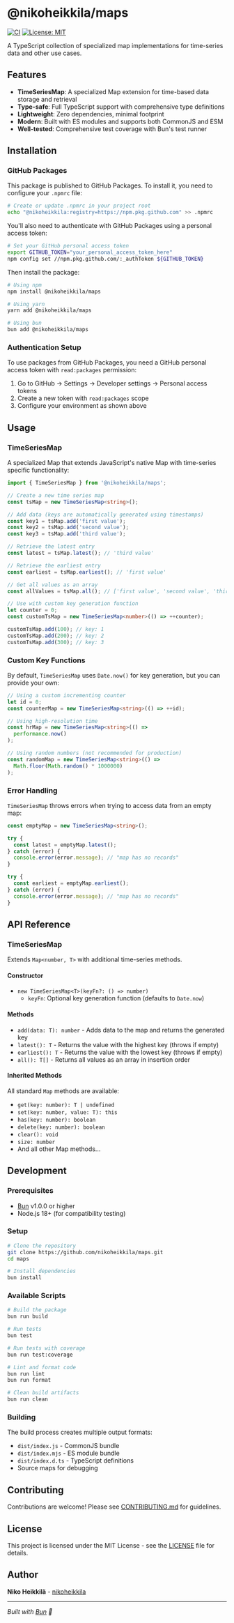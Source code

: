 # @nikoheikkila/maps

[![CI](https://github.com/nikoheikkila/maps/actions/workflows/ci.yml/badge.svg)](https://github.com/nikoheikkila/maps/actions/workflows/ci.yml)
[![License: MIT](https://img.shields.io/badge/License-MIT-blue.svg)](https://opensource.org/licenses/MIT)

A TypeScript collection of specialized map implementations for time-series data and other use cases.

## Features

- **TimeSeriesMap**: A specialized Map extension for time-based data storage and retrieval
- **Type-safe**: Full TypeScript support with comprehensive type definitions
- **Lightweight**: Zero dependencies, minimal footprint
- **Modern**: Built with ES modules and supports both CommonJS and ESM
- **Well-tested**: Comprehensive test coverage with Bun's test runner

## Installation

### GitHub Packages

This package is published to GitHub Packages. To install it, you need to configure your `.npmrc` file:

```bash
# Create or update .npmrc in your project root
echo "@nikoheikkila:registry=https://npm.pkg.github.com" >> .npmrc
```

You'll also need to authenticate with GitHub Packages using a personal access token:

```bash
# Set your GitHub personal access token
export GITHUB_TOKEN="your_personal_access_token_here"
npm config set //npm.pkg.github.com/:_authToken ${GITHUB_TOKEN}
```

Then install the package:

```bash
# Using npm
npm install @nikoheikkila/maps

# Using yarn
yarn add @nikoheikkila/maps

# Using bun
bun add @nikoheikkila/maps
```

### Authentication Setup

To use packages from GitHub Packages, you need a GitHub personal access token with `read:packages` permission:

1. Go to GitHub → Settings → Developer settings → Personal access tokens
2. Create a new token with `read:packages` scope
3. Configure your environment as shown above

## Usage

### TimeSeriesMap

A specialized Map that extends JavaScript's native Map with time-series specific functionality:

```typescript
import { TimeSeriesMap } from '@nikoheikkila/maps';

// Create a new time series map
const tsMap = new TimeSeriesMap<string>();

// Add data (keys are automatically generated using timestamps)
const key1 = tsMap.add('first value');
const key2 = tsMap.add('second value');
const key3 = tsMap.add('third value');

// Retrieve the latest entry
const latest = tsMap.latest(); // 'third value'

// Retrieve the earliest entry
const earliest = tsMap.earliest(); // 'first value'

// Get all values as an array
const allValues = tsMap.all(); // ['first value', 'second value', 'third value']

// Use with custom key generation function
let counter = 0;
const customTsMap = new TimeSeriesMap<number>(() => ++counter);

customTsMap.add(100); // key: 1
customTsMap.add(200); // key: 2
customTsMap.add(300); // key: 3
```

### Custom Key Functions

By default, `TimeSeriesMap` uses `Date.now()` for key generation, but you can provide your own:

```typescript
// Using a custom incrementing counter
let id = 0;
const counterMap = new TimeSeriesMap<string>(() => ++id);

// Using high-resolution time
const hrMap = new TimeSeriesMap<string>(() => 
  performance.now()
);

// Using random numbers (not recommended for production)
const randomMap = new TimeSeriesMap<string>(() => 
  Math.floor(Math.random() * 1000000)
);
```

### Error Handling

`TimeSeriesMap` throws errors when trying to access data from an empty map:

```typescript
const emptyMap = new TimeSeriesMap<string>();

try {
  const latest = emptyMap.latest();
} catch (error) {
  console.error(error.message); // "map has no records"
}

try {
  const earliest = emptyMap.earliest();
} catch (error) {
  console.error(error.message); // "map has no records"
}
```

## API Reference

### TimeSeriesMap<T>

Extends `Map<number, T>` with additional time-series methods.

#### Constructor

- `new TimeSeriesMap<T>(keyFn?: () => number)`
  - `keyFn`: Optional key generation function (defaults to `Date.now`)

#### Methods

- `add(data: T): number` - Adds data to the map and returns the generated key
- `latest(): T` - Returns the value with the highest key (throws if empty)
- `earliest(): T` - Returns the value with the lowest key (throws if empty)
- `all(): T[]` - Returns all values as an array in insertion order

#### Inherited Methods

All standard `Map` methods are available:
- `get(key: number): T | undefined`
- `set(key: number, value: T): this`
- `has(key: number): boolean`
- `delete(key: number): boolean`
- `clear(): void`
- `size: number`
- And all other Map methods...

## Development

### Prerequisites

- [Bun](https://bun.com) v1.0.0 or higher
- Node.js 18+ (for compatibility testing)

### Setup

```bash
# Clone the repository
git clone https://github.com/nikoheikkila/maps.git
cd maps

# Install dependencies
bun install
```

### Available Scripts

```bash
# Build the package
bun run build

# Run tests
bun test

# Run tests with coverage
bun run test:coverage

# Lint and format code
bun run lint
bun run format

# Clean build artifacts
bun run clean
```

### Building

The build process creates multiple output formats:

- `dist/index.js` - CommonJS bundle
- `dist/index.mjs` - ES module bundle
- `dist/index.d.ts` - TypeScript definitions
- Source maps for debugging

## Contributing

Contributions are welcome! Please see [CONTRIBUTING.md](./CONTRIBUTING.md) for guidelines.

## License

This project is licensed under the MIT License - see the [LICENSE](./LICENSE) file for details.

## Author

**Niko Heikkilä** - [nikoheikkila](https://github.com/nikoheikkila)

---

*Built with [Bun](https://bun.com) 🥟*
